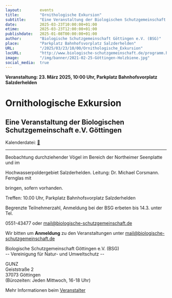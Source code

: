 ```yaml
---
layout:        events
title:         "Ornithologische Exkursion"
subtitle:      "Eine Veranstaltung der Biologischen Schutzgemeinschaft e.V. Göttingen"
date:          2025-03-23T10:00:00+01:00
etime:         2025-03-23T12:00:00+01:00
publishdate:   2025-01-08T00:00:00+01:00
author:        "Biologische Schutzgemeinschaft Göttingen e.V. (BSG)"
place:         "Parkplatz Bahnhofsvorplatz Salzderhelden"
URL:           "/2025/03/23/10/00/Ornithologische_Exkursion"
locURL:        "http://www.biologische-schutzgemeinschaft.de/programm.html"
image:         "/img/banner/2021-02-25-Göttingen-Holzbiene.jpg"
social_media:  true
---
```


**Veranstaltung: 23. März 2025, 10:00 Uhr, Parkplatz Bahnhofsvorplatz Salzderhelden**

Ornithologische Exkursion
===========

Eine Veranstaltung der Biologischen Schutzgemeinschaft e.V. Göttingen
-----------


Kalenderdatei: [📆](/ics/2025-03-23_10-00_ornithologische_exkursion.ics)

-------------


Beobachtung durchziehender Vögel im Bereich der Northeimer Seenplatte und im

Hochwasserpoldergebiet Salzderhelden. Leitung: Dr. Michael Corsmann. Fernglas mit

bringen, sofern vorhanden.

Treffen: 10.00 Uhr, Parkplatz Bahnhofsvorplatz Salzderhelden

Begrenzte Teilnehmerzahl, Anmeldung bei der BSG erbeten bis 14.3. unter Tel.

0551-43477 oder mail@biologische-schutzgemeinschaft.de


Wir bitten um **Anmeldung** zu den Veranstaltungen unter mail@biologische-schutzgemeinschaft.de

Biologische Schutzgemeinschaft Göttingen e.V. (BSG)  
-- Vereinigung für Natur- und Umweltschutz --  

GUNZ  
Geiststraße 2  
37073 Göttingen  
(Bürozeiten: Jeden Mittwoch, 16-18 Uhr)


Mehr Informationen beim [Veranstalter](http://www.biologische-schutzgemeinschaft.de/programm.html)
